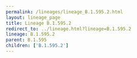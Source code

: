 ```yaml
---
permalink: /lineages/lineage_B.1.595.2.html
layout: lineage_page
title: Lineage B.1.595.2
redirect_to: ../lineage.html?lineage=B.1.595.2
lineage: B.1.595.2
parent: B.1.595
children: ['B.1.595.2']
---
```

